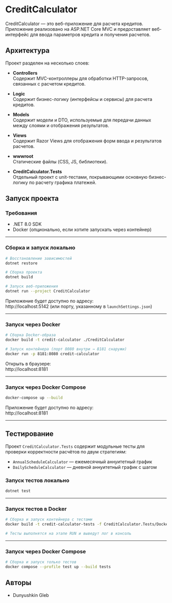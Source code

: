 # CreditCalculator

CreditCalculator — это веб-приложение для расчета кредитов. Приложение реализовано на ASP.NET Core MVC и предоставляет веб-интерфейс для ввода параметров кредита и получения расчетов.

## Архитектура

Проект разделен на несколько слоев:

- **Controllers**  
  Содержит MVC-контроллеры для обработки HTTP-запросов, связанных с расчетом кредитов.

- **Logic**  
  Содержит бизнес-логику (интерфейсы и сервисы) для расчета кредитов.

- **Models**  
  Содержит модели и DTO, используемые для передачи данных между слоями и отображения результатов.

- **Views**  
  Содержит Razor Views для отображения форм ввода и результатов расчетов.

- **wwwroot**  
  Статические файлы (CSS, JS, библиотеки).

- **CreditCalculator.Tests**  
  Отдельный проект с unit-тестами, покрывающими основную бизнес-логику по расчету графика платежей.

## Запуск проекта

### Требования

- .NET 8.0 SDK
- Docker (опционально, если хотите запускать через контейнер)

---

### Сборка и запуск локально

```sh
# Восстановление зависимостей
dotnet restore

# Сборка проекта
dotnet build

# Запуск веб-приложения
dotnet run --project CreditCalculator
```

Приложение будет доступно по адресу:  
http://localhost:5142 (или порту, указанному в `launchSettings.json`)

---

### Запуск через Docker

```sh
# Сборка Docker-образа
docker build -t credit-calculator ./CreditCalculator

# Запуск контейнера (порт 8080 внутри → 8181 снаружи)
docker run -p 8181:8080 credit-calculator
```

Открыть в браузере:  
http://localhost:8181

---

### Запуск через Docker Compose

```sh
docker-compose up --build
```

Приложение будет доступно по адресу:  
http://localhost:8181

---

## Тестирование

Проект `CreditCalculator.Tests` содержит модульные тесты для проверки корректности расчётов по двум стратегиям:

- `AnnualScheduleCalculator` — ежемесячный аннуитетный график
- `DailyScheduleCalculator` — дневной аннуитетный график с шагом

### Запуск тестов локально

```sh
dotnet test
```

---

### Запуск тестов в Docker

```sh
# Сборка и запуск контейнера с тестами
docker build -t credit-calculator-tests -f CreditCalculator.Tests/Dockerfile .

# Тесты выполнятся на этапе RUN и выведут лог в консоль
```

---

### Запуск через Docker Compose

```sh
# Сборка и запуск только тестов
docker compose --profile test up --build tests
```


## Авторы

- Dunyushkin Gleb
